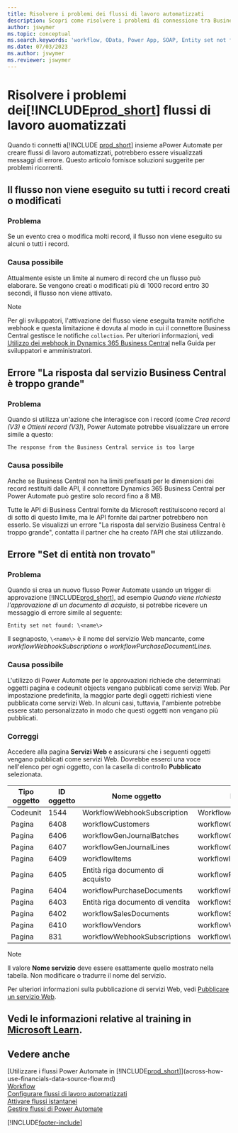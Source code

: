 ```yaml
---
title: Risolvere i problemi dei flussi di lavoro automatizzati
description: Scopri come risolvere i problemi di connessione tra Business Central e Power Automate quando crei un flusso di lavoro automatizzato.
author: jswymer
ms.topic: conceptual
ms.search.keywords: 'workflow, OData, Power App, SOAP, Entity set not found, workflowWebhookSubscriptions, Power Automate,'
ms.date: 07/03/2023
ms.author: jswymer
ms.reviewer: jswymer
---
```


# <a name="troubleshoot-your--automated-workflows"></a>Risolvere i problemi dei[!INCLUDE[prod_short](includes/prod_short.md)] flussi di lavoro auomatizzati

Quando ti connetti a[!INCLUDE [prod_short](includes/prod_short.md)] insieme aPower Automate per creare flussi di lavoro automatizzati, potrebbero essere visualizzati messaggi di errore. Questo articolo fornisce soluzioni suggerite per problemi ricorrenti.

## <a name="flow-doesnt-run-on-all-records-created-or-changed"></a>Il flusso non viene eseguito su tutti i record creati o modificati

### <a name="problem"></a>Problema

Se un evento crea o modifica molti record, il flusso non viene eseguito su alcuni o tutti i record.

### <a name="possible-cause"></a>Causa possibile

Attualmente esiste un limite al numero di record che un flusso può elaborare. Se vengono creati o modificati più di 1000 record entro 30 secondi, il flusso non viene attivato.

> [!NOTE]
> Per gli sviluppatori, l'attivazione del flusso viene eseguita tramite notifiche webhook e questa limitazione è dovuta al modo in cui il connettore Business Central gestisce le notifiche `collection`. Per ulteriori informazioni, vedi [Utilizzo dei webhook in Dynamics 365 Business Central](/dynamics365/business-central/dev-itpro/api-reference/v2.0/dynamics-subscriptions#notes-for-power-automate-flows) nella Guida per sviluppatori e amministratori.

## <a name="the-response-from-the-business-central-service-is-too-large-error"></a>Errore "La risposta dal servizio Business Central è troppo grande"

### <a name="problem-1"></a>Problema

Quando si utilizza un'azione che interagisce con i record (come *Crea record (V3)* e *Ottieni record (V3)*), Power Automate potrebbe visualizzare un errore simile a questo:

`The response from the Business Central service is too large`

### <a name="possible-cause-1"></a>Causa possibile

Anche se Business Central non ha limiti prefissati per le dimensioni dei record restituiti dalle API, il connettore Dynamics 365 Business Central per Power Automate può gestire solo record fino a 8 MB.

Tutte le API di Business Central fornite da Microsoft restituiscono record al di sotto di questo limite, ma le API fornite dai partner potrebbero non esserlo. Se visualizzi un errore "La risposta dal servizio Business Central è troppo grande", contatta il partner che ha creato l'API che stai utilizzando.

## <a name="entity-set-not-found-error"></a>Errore "Set di entità non trovato"

### <a name="problem-2"></a>Problema

Quando si crea un nuovo flusso Power Automate usando un trigger di approvazione [!INCLUDE[prod_short](includes/prod_short.md)], ad esempio *Quando viene richiesta l'approvazione di un documento di acquisto*, si potrebbe ricevere un messaggio di errore simile al seguente:

`Entity set not found: \<name\>`

Il segnaposto, `\<name\>` è il nome del servizio Web mancante, come *workflowWebhookSubscriptions* o *workflowPurchaseDocumentLines*.

### <a name="possible-cause-2"></a>Causa possibile

L'utilizzo di Power Automate per le approvazioni richiede che determinati oggetti pagina e codeunit objects vengano pubblicati come servizi Web. Per impostazione predefinita, la maggior parte degli oggetti richiesti viene pubblicata come servizi Web. In alcuni casi, tuttavia, l'ambiente potrebbe essere stato personalizzato in modo che questi oggetti non vengano più pubblicati.

### <a name="fix"></a>Correggi

Accedere alla pagina **Servizi Web** e assicurarsi che i seguenti oggetti vengano pubblicati come servizi Web. Dovrebbe esserci una voce nell'elenco per ogni oggetto, con la casella di controllo **Pubblicato** selezionata.  

| Tipo oggetto | ID oggetto | Nome oggetto | Nome servizio |
|--|--|--|--|
| Codeunit | 1544 | WorkflowWebhookSubscription | WorkflowActionResponse |
| Pagina | 6408 | workflowCustomers | workflowCustomers |
| Pagina | 6406 | workflowGenJournalBatches | workflowGenJournalBatches |
| Pagina | 6407 | workflowGenJournalLines | workflowGenJournalLines |
| Pagina | 6409 | workflowItems | workflowItems |
| Pagina | 6405 | Entità riga documento di acquisto | workflowPurchaseDocumentLines |
| Pagina | 6404 | workflowPurchaseDocuments | workflowPurchaseDocuments |
| Pagina | 6403 | Entità riga documento di vendita | workflowSalesDocumentLines |
| Pagina | 6402 | workflowSalesDocuments | workflowSalesDocuments |
| Pagina | 6410 | workflowVendors | workflowVendors |
| Pagina | 831 | workflowWebhookSubscriptions | workflowWebhookSubscriptions |

> [!NOTE]
> Il valore **Nome servizio** deve essere esattamente quello mostrato nella tabella. Non modificare o tradurre il nome del servizio.

Per ulteriori informazioni sulla pubblicazione di servizi Web, vedi [Pubblicare un servizio Web](across-how-publish-web-service.md).

## <a name="see-related-training-at-microsoft-learn"></a>Vedi le informazioni relative al training in [Microsoft Learn](/learn/modules/use-power-automate/).

## <a name="see-also"></a>Vedere anche

[Utilizzare i flussi Power Automate in [!INCLUDE[prod_short](includes/prod_short.md)]](across-how-use-financials-data-source-flow.md)  
[Workflow](across-workflow.md)  
[Configurare flussi di lavoro automatizzati](/dynamics365/business-central/dev-itpro/powerplatform/automate-workflows)  
[Attivare flussi istantanei](/dynamics365/business-central/dev-itpro/powerplatform/instant-flows)  
[Gestire flussi di Power Automate](/dynamics365/business-central/dev-itpro/powerplatform/manage-power-automate-flows)  

[!INCLUDE[footer-include](includes/footer-banner.md)]
